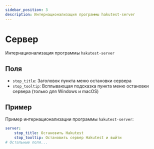 ```yaml
---
sidebar_position: 3
description: Интернационализация программы hakutest-server
---
```


# Сервер

Интернационализация программы `hakutest-server`

## Поля

-   `stop_title`: Заголовок пункта меню остановки сервера
-   `stop_tooltip`: Всплывающая подсказка пункта меню остановки сервера (только для Windows и macOS)

## Пример

Пример интернационализации программы `hakutest-server`:

```yaml
server:
    stop_title: Остановить Hakutest
    stop_tooltip: Остановить сервер Hakutest и выйти
# Остальные поля...
```

